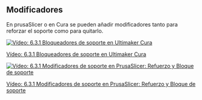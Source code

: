 ## Modificadores

En prusaSlicer o en Cura se pueden añadir modificadores tanto para reforzar el soporte como para quitarlo.


[![Vídeo: 6.3.1 Bloqueadores de soporte en Ultimaker Cura](https://img.youtube.com/vi/7IkTQmxss2g/0.jpg)](https://drive.google.com/file/d/1iDEyX1sGsDvi48MMTCf1FYqKZ8INHQ65/view?usp=sharing)


[Vídeo: 6.3.1 Bloqueadores de soporte en Ultimaker Cura](https://drive.google.com/file/d/1iDEyX1sGsDvi48MMTCf1FYqKZ8INHQ65/view?usp=sharing)



[![Vídeo: 6.3.1 Modificadores de soporte en PrusaSlicer: Refuerzo y Bloque de soporte](https://img.youtube.com/vi/wRm0zn3_I90/0.jpg)](https://drive.google.com/file/d/1brWtcqTIYJljr6qRWkTdPFtN0gPSAiib/view?usp=sharing)


[Vídeo: 6.3.1 Modificadores de soporte en PrusaSlicer: Refuerzo y Bloque de soporte](https://drive.google.com/file/d/1brWtcqTIYJljr6qRWkTdPFtN0gPSAiib/view?usp=sharing)


